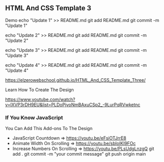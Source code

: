 ## HTML And CSS Template 3

Demo
echo "Update 1" >> README.md
git add README.md
git commit -m "Update 1"

echo "Update 2" >> README.md
git add README.md
git commit -m "Update 2"

echo "Update 3" >> README.md
git add README.md
git commit -m "Update 3"

echo "Update 4" >> README.md
git add README.md
git commit -m "Update 4"

https://elzerowebschool.github.io/HTML_And_CSS_Template_Three/

Learn How To Create The Design

https://www.youtube.com/watch?v=lXVP3rDH9EU&list=PLDoPjvoNmBAxuCSp2_-9LurPqRVwketnc

### If You Know JavaScript

You Can Add This Add-ons To The Design

- JavaScript Countdown => https://youtu.be/eFsiOTJrrE8
- Animate Width On Scrolling => https://youtu.be/sbIoIKI9FOc
- Increase Numbers On Scrolling => https://youtu.be/PLsUdgLnzgQ
git add .
git commit -m "your commit message"
git push origin main
